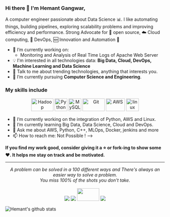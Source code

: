 ### Hi there 👋 I'm Hemant Gangwar,

A computer engineer passionate about Data Science :bar_chart:. I like automating things, building pipelines, exploring scalability problems and improving efficiency and performance. Strong Advocate for 📜 open source, :cloud: Cloud computing, 🚀 DevOps, :new: Innovation and Automation :robot: 

- 🔭 I’m currently working on:
	- Monitoring and Analysis of Real Time Logs of Apache Web Server
- :bulb: I'm interested in all technologies data: **Big Data, Cloud, DevOps, Machine Learning and Data Science**
- 💬 Talk to me about trending technologies, anything that interests you.
- 🌱 I’m currently pursuing **Computer Science and Engineering**.

### My skills include

<p align="center">
	<img title="Hadoop" alt="Hadoop" src="https://raw.githubusercontent.com/Thomas-George-T/Thomas-George-T/master/assets/hadoop.svg" width="70" height="40" />
	<img title="Python" alt="Python" src="https://raw.githubusercontent.com/Thomas-George-T/Thomas-George-T/master/assets/python.svg" width="40" height="40" />
	<img title="MySQL" alt="MySQL" src="https://raw.githubusercontent.com/Thomas-George-T/Thomas-George-T/master/assets/mysql.svg" width="40" height="40" />
	<img title="Git" alt="Git" src="https://raw.githubusercontent.com/Thomas-George-T/Thomas-George-T/master/assets/git.svg" width="70" height="40" />
	<img title="AWS" alt="AWS" src="https://raw.githubusercontent.com/Thomas-George-T/Thomas-George-T/master/assets/aws.svg" width="60" height="40" />
	<img title="linux" alt="linux" src="https://raw.githubusercontent.com/Thomas-George-T/Thomas-George-T/master/assets/linux-tux.svg" width="40" />
</p>


- 🔭 I’m currently working on the integration of Python, AWS and Linux.
- 🌱 I’m currently learning Big Data, Data Science, Cloud and DevOps.
- 💬 Ask me about AWS, Python, C++, MLOps, Docker, jenkins and more
- 📫 How to reach me: Not Possible !
-->
    
    
**If you find my work good, consider giving it a :star: or fork-ing to show some :heart:. It helps me stay on track and be motivated.**
<hr>
<p align="center">
   <i>A problem can be solved in a 100 different ways and There's always an easier way to solve a problem.</i>
   <br>
   <i>You miss 100% of the shots you don't take.</i>
   <br>
<br>	
<a target="_blank" href="https://www.linkedin.com/in/whytedork"><img src="https://img.shields.io/badge/-LinkedIn-0077B5?style=for-the-badge&logo=Linkedin&logoColor=white"></img></a>
<a target="_blank" href="mailto:hemantgangwar9@gmail.com"><img src="https://img.shields.io/badge/-Gmail-D14836?style=for-the-badge&logo=Gmail&logoColor=white"></img></a>
<a target="_blank" href="https://teknoboost.wordpress.com"><img src="https://juststickers.in/wp-content/uploads/2016/05/wordpress-shape-cut-badge.png" width="70" height="40"></img></a>
<a target="_blank" href="https://twitter.com/whytedork"><img src="https://img.shields.io/badge/-Twitter-1DA1F2?style=for-the-badge&logo=Twitter&logoColor=white"></img></a>
<br>
</p>

![Hemant's github stats](https://github-readme-stats.vercel.app/api?username=whytedork&show_icons=true&theme=radical)

